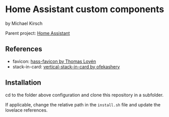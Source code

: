 # Home Assistant custom components

by Michael Kirsch

Parent project: [Home Assistant](https://www.home-assistant.io/)

## References

- favicon: [hass-favicon by Thomas Lovén](https://github.com/thomasloven/hass-favicon)
- stack-in-card: [vertical-stack-in-card by ofekashery](https://github.com/ofekashery/vertical-stack-in-card)

## Installation

cd to the folder above configuration and clone this repository in a subfolder.

If applicable, change the relative path in the `install.sh` file and update the lovelace references.

